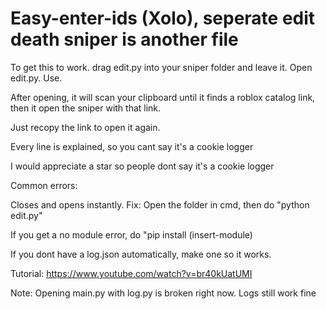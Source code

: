 # Easy-enter-ids (Xolo), seperate edit death sniper is another file
To get this to work. drag edit.py into your sniper folder and leave it.
Open edit.py.
Use.

After opening, it will scan your clipboard until it finds a roblox catalog link, then it open the sniper with that link.

Just recopy the link to open it again.

Every line is explained, so you cant say it's a cookie logger

I would appreciate a star so people dont say it's a cookie logger

Common errors: 

Closes and opens instantly. Fix: Open the folder in cmd, then do "python edit.py"

If you get a no module error, do "pip install (insert-module)

If you dont have a log.json automatically, make one so it works.

Tutorial: https://www.youtube.com/watch?v=br40kUatUMI


Note: Opening main.py with log.py is broken right now. Logs still work fine
